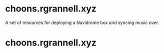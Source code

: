 
# choons.rgrannell.xyz

A set of resources for deploying a Navidrome box and syncing music over.
# choons.rgrannell.xyz
